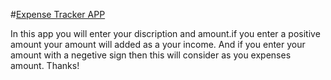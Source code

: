 #[Expense Tracker APP](http://expensetrackerapphasnat.surge.sh/)

In this app you will enter your discription and amount.if you enter a positive amount your amount will added as a your income.
And if you enter your amount with a negetive sign then this will consider as you expenses amount.
Thanks!
